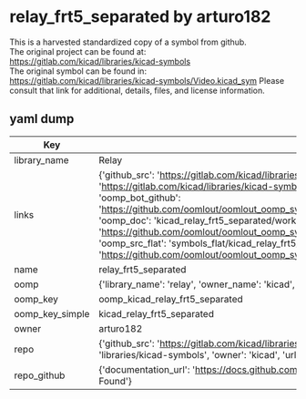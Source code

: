 # relay_frt5_separated by arturo182  
This is a harvested standardized copy of a symbol from github.  
The original project can be found at:  
https://gitlab.com/kicad/libraries/kicad-symbols  
The original symbol can be found in:
https://gitlab.com/kicad/libraries/kicad-symbols/Video.kicad_sym
Please consult that link for additional, details, files, and license information.  
## yaml dump  
| Key | Value |  
| --- | --- |  
| library_name | Relay |  
| links | {'github_src': 'https://gitlab.com/kicad/libraries/kicad-symbols/Video.kicad_sym', 'github_src_repo': 'https://gitlab.com/kicad/libraries/kicad-symbols', 'oomp_bot': 'kicad_relay_frt5_separated/working', 'oomp_bot_github': 'https://github.com/oomlout/oomlout_oomp_symbol_bot/tree/main/kicad_relay_frt5_separated/working', 'oomp_doc': 'kicad_relay_frt5_separated/working', 'oomp_doc_github': 'https://github.com/oomlout/oomlout_oomp_symbol_doc/tree/main/kicad_relay_frt5_separated/working', 'oomp_src_flat': 'symbols_flat/kicad_relay_frt5_separated/working', 'oomp_src_flat_github': 'https://github.com/oomlout/oomlout_oomp_symbol_src/tree/main/kicad_relay_frt5_separated/working'} |  
| name | relay_frt5_separated |  
| oomp | {'library_name': 'relay', 'owner_name': 'kicad', 'symbol_name': 'relay_frt5_separated'} |  
| oomp_key | oomp_kicad_relay_frt5_separated |  
| oomp_key_simple | kicad_relay_frt5_separated |  
| owner | arturo182 |  
| repo | {'github_src': 'https://gitlab.com/kicad/libraries/kicad-symbols/Video.kicad_sym', 'name': 'libraries/kicad-symbols', 'owner': 'kicad', 'url': 'https://gitlab.com/kicad/libraries/kicad-symbols'} |  
| repo_github | {'documentation_url': 'https://docs.github.com/rest/repos/repos#get-a-repository', 'message': 'Not Found'} |  

